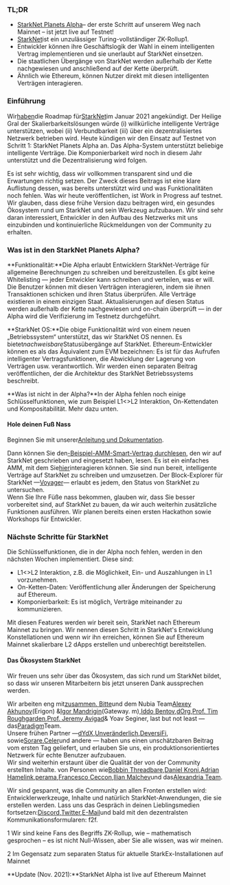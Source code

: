 ### **TL;DR**

* [StarkNet Planets Alpha](https://voyager.online/)– der erste Schritt auf unserem Weg nach Mainnet – ist jetzt live auf Testnet!
* [StarkNet](https://starkware.co/product/starknet/)ist ein unzulässiger Turing-vollständiger ZK-Rollup1.
* Entwickler können ihre Geschäftslogik der Wahl in einem intelligenten Vertrag implementieren und sie unerlaubt auf StarkNet einsetzen.
* Die staatlichen Übergänge von StarkNet werden außerhalb der Kette nachgewiesen und anschließend auf der Kette überprüft.
* Ähnlich wie Ethereum, können Nutzer direkt mit diesen intelligenten Verträgen interagieren.

### **Einführung**

Wir[haben](https://medium.com/starkware/on-the-road-to-starknet-a-permissionless-stark-powered-l2-zk-rollup-83be53640880)die Roadmap für[StarkNet](https://starkware.co/product/starknet/)im Januar 2021 angekündigt. Der Heilige Gral der Skalierbarkeitslösungen würde (i) willkürliche intelligente Verträge unterstützen, wobei (ii) Verbundbarkeit (iii) über ein dezentralisiertes Netzwerk betrieben wird. Heute kündigen wir den Einsatz auf Testnet von Schritt 1: StarkNet Planets Alpha an. Das Alpha-System unterstützt beliebige intelligente Verträge. Die Komponierbarkeit wird noch in diesem Jahr unterstützt und die Dezentralisierung wird folgen.

Es ist sehr wichtig, dass wir vollkommen transparent sind und die Erwartungen richtig setzen. Der Zweck dieses Beitrags ist eine klare Auflistung dessen, was bereits unterstützt wird und was Funktionalitäten noch fehlen. Was wir heute veröffentlichen, ist Work in Progress auf testnet. Wir glauben, dass diese frühe Version dazu beitragen wird, ein gesundes Ökosystem rund um StarkNet und sein Werkzeug aufzubauen. Wir sind sehr daran interessiert, Entwickler in den Aufbau des Netzwerks mit uns einzubinden und kontinuierliche Rückmeldungen von der Community zu erhalten.

### **Was ist in den StarkNet Planets Alpha?**

**Funktionalität:**Die Alpha erlaubt Entwicklern StarkNet-Verträge für allgemeine Berechnungen zu schreiben und bereitzustellen. Es gibt keine Whitelisting — jeder Entwickler kann schreiben und verteilen, was er will. Die Benutzer können mit diesen Verträgen interagieren, indem sie ihnen Transaktionen schicken und ihren Status überprüfen. Alle Verträge existieren in einem einzigen Staat. Aktualisierungen auf diesen Status werden außerhalb der Kette nachgewiesen und on-chain überprüft — in der Alpha wird die Verifizierung im Testnetz durchgeführt.

**StarkNet OS:**Die obige Funktionalität wird von einem neuen „Betriebssystem“ unterstützt, das wir StarkNet OS nennen. Es bietet*nachweisbare*Statusübergänge auf StarkNet. Ethereum-Entwickler können es als das Äquivalent zum EVM bezeichnen: Es ist für das Aufrufen intelligenter Vertragsfunktionen, die Abwicklung der Lagerung von Verträgen usw. verantwortlich. Wir werden einen separaten Beitrag veröffentlichen, der die Architektur des StarkNet Betriebssystems beschreibt.

**Was ist nicht in der Alpha?**In der Alpha fehlen noch einige Schlüsselfunktionen, wie zum Beispiel L1<>L2 Interaktion, On-Kettendaten und Kompositabilität. Mehr dazu unten.

#### **Hole deinen Fuß Nass**

Beginnen Sie mit unserer[Anleitung und Dokumentation](https://www.cairo-lang.org/docs/hello_starknet/).

Dann können Sie den[-Beispiel-AMM-Smart-Vertrag durchlesen](http://cairo-lang.org/docs/hello_starknet/amm.html), den wir auf StarkNet geschrieben und eingesetzt haben, lesen. Es ist ein einfaches AMM, mit dem Sie[hier](https://starkware-amm-demo.netlify.app/swap)interagieren können. Sie sind nun bereit, intelligente Verträge auf StarkNet zu schreiben und umzusetzen. Der Block-Explorer für StarkNet —[Voyager](https://voyager.online/)— erlaubt es jedem, den Status von StarkNet zu untersuchen.\
Wenn Sie Ihre Füße nass bekommen, glauben wir, dass Sie besser vorbereitet sind, auf StarkNet zu bauen, da wir auch weiterhin zusätzliche Funktionen ausführen. Wir planen bereits einen ersten Hackathon sowie Workshops für Entwickler.

### **Nächste Schritte für StarkNet**

Die Schlüsselfunktionen, die in der Alpha noch fehlen, werden in den nächsten Wochen implementiert. Diese sind:

* L1<>L2 Interaktion, z.B. die Möglichkeit, Ein- und Auszahlungen in L1 vorzunehmen.
* On-Ketten-Daten: Veröffentlichung aller Änderungen der Speicherung auf Ethereum.
* Komponierbarkeit: Es ist möglich, Verträge miteinander zu kommunizieren.

Mit diesen Features werden wir bereit sein, StarkNet nach Ethereum Mainnet zu bringen. Wir nennen diesen Schritt in StarkNet's Entwicklung Konstellationen und wenn wir ihn erreichen, können Sie auf Ethereum Mainnet skalierbare L2 dApps erstellen und unberechtigt bereitstellen.

#### **Das Ökosystem StarkNet**

Wir freuen uns sehr über das Ökosystem, das sich rund um StarkNet bildet, so dass wir unseren Mitarbeitern bis jetzt unseren Dank aussprechen werden.

Wir arbeiten eng mit[zusammen. Bitte](https://twitter.com/nethermindeth)und dem Nubia Team[Alexey Akhunov](https://twitter.com/realLedgerwatch)(Erigon) &[Igor Mandrigin](https://twitter.com/mandrigin)(Gateway. m),[Iddo Bentov](https://www.cs.cornell.edu/~iddo/),[dOrg](https://twitter.com/dOrg_tech),[Prof. Tim Roughgarden](https://twitter.com/algo_class),[Prof. Jeremy Avigad](https://www.andrew.cmu.edu/user/avigad/)& Yoav Seginer, last but not least — das[Paradigm](https://twitter.com/paradigm)Team.\
Unsere frühen Partner —[dYdX](https://twitter.com/dydxprotocol),[Unveränderlich](https://twitter.com/Immutable),[DeversiFi](https://twitter.com/deversifi), sowie[Sorare](https://twitter.com/SorareHQ),[Celer](https://twitter.com/CelerNetwork)und andere — haben uns einen unschätzbaren Beitrag vom ersten Tag geliefert, und erlauben Sie uns, ein produktionsorientiertes Netzwerk für echte Benutzer aufzubauen.\
Wir sind weiterhin erstaunt über die Qualität der von der Community erstellten Inhalte. von Personen wie[Bobbin Threadbare](https://twitter.com/bobbinth),[Daniel Kroni](https://github.com/danielkroeni/cairo-playground/blob/main/anon-bank/README.md),[Adrian Hamelink](https://twitter.com/adr1anh),[perama](https://twitter.com/eth_worm),[Francesco Ceccon](https://twitter.com/ceccon_me),[Ilian Malchev](http://twitter.com/imalchev)und das[Alexandria Team](https://blockchainpartner.fr/).

Wir sind gespannt, was die Community an allen Fronten erstellen wird: Entwicklerwerkzeuge, Inhalte und natürlich StarkNet-Anwendungen, die sie erstellen werden. Lass uns das Gespräch in deinen Lieblingsmedien fortsetzen:[Discord](https://discord.gg/uJ9HZTUk2Y),[Twitter](https://twitter.com/CairoLang),[E-Mail](mailto:info@starkware.co)und bald mit den dezentralsten Kommunikationsformularen: f2f.

1 Wir sind keine Fans des Begriffs ZK-Rollup, wie – mathematisch gesprochen – es ist nicht Null-Wissen, aber Sie alle wissen, was wir meinen.

2 Im Gegensatz zum separaten Status für aktuelle StarkEx-Installationen auf Mainnet

**Update (Nov. 2021):**StarkNet Alpha ist live auf Ethereum Mainnet
